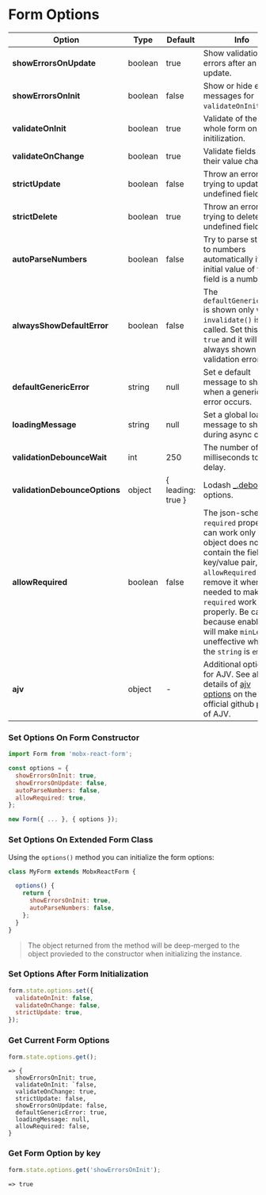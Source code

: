 # Form Options

| Option | Type | Default | Info |
|---|---|---|---|
| **showErrorsOnUpdate** | boolean | true | Show validation errors after an update. |
| **showErrorsOnInit** | boolean | false | Show or hide error messages for `validateOnInit`. |
| **validateOnInit** | boolean | true | Validate of the whole form on initilization. |
| **validateOnChange** | boolean | true | Validate fields when their value changes. |
| **strictUpdate** | boolean | false | Throw an error if trying to update an undefined field. |
| **strictDelete** | boolean | true | Throw an error if trying to delete an undefined field. |
| **autoParseNumbers** | boolean | false | Try to parse strings to numbers automatically if the initial value of the field is a number. |
| **alwaysShowDefaultError** | boolean | false | The `defaultGenericError` is shown only when `invalidate()` is called. Set this to `true` and it will be always shown on validation errors. |
| **defaultGenericError** | string | null | Set e default message to show when a generic error occurs. |
| **loadingMessage** | string | null | Set a global loading message to show during async calls. |
| **validationDebounceWait** | int | 250 | The number of milliseconds to delay. |
| **validationDebounceOptions** | object | { leading: true } | Lodash [_.debounce](https://lodash.com/docs/4.17.4#debounce) options. |
| **allowRequired** | boolean | false | The json-schema `required` property can work only if the object does not contain the field key/value pair, `allowRequired` can remove it when needed to make `required` work properly. Be careful because enabling it will make `minLength` uneffective when the `string` is `empty`. |
| **ajv** | object | - | Additional options for AJV. See all the details of [ajv options](https://github.com/epoberezkin/ajv#options) on the official github page of AJV. |

### Set Options On Form Constructor

```javascript
import Form from 'mobx-react-form';

const options = {
  showErrorsOnInit: true,
  showErrorsOnUpdate: false,
  autoParseNumbers: false,
  allowRequired: true,
};

new Form({ ... }, { options });
```

### Set Options On Extended Form Class

Using the `options()` method you can initialize the form options:

```javascript
class MyForm extends MobxReactForm {

  options() {
    return {
      showErrorsOnInit: true,
      autoParseNumbers: false,
    };
  }
}
```

> The object returned from the method will be deep-merged to the object provieded to the constructor when initializing the instance.


### Set Options After Form Initialization

```javascript
form.state.options.set({
  validateOnInit: false,
  validateOnChange: false,
  strictUpdate: true,
});
```

### Get Current Form Options

```javascript
form.state.options.get();
```
```
=> {
  showErrorsOnInit: true,
  validateOnInit: `false,
  validateOnChange: true,
  strictUpdate: false,
  showErrorsOnUpdate: false,
  defaultGenericError: true,
  loadingMessage: null,
  allowRequired: false,
}
```

### Get Form Option by key

```javascript
form.state.options.get('showErrorsOnInit');
```
```
=> true
```
